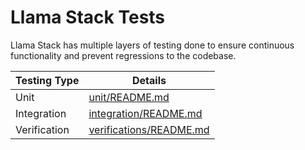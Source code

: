 # Llama Stack Tests

Llama Stack has multiple layers of testing done to ensure continuous functionality and prevent regressions to the codebase.

| Testing Type | Details |
|--------------|---------|
| Unit | [unit/README.md](unit/README.md) |
| Integration | [integration/README.md](integration/README.md) |
| Verification | [verifications/README.md](verifications/README.md) |
